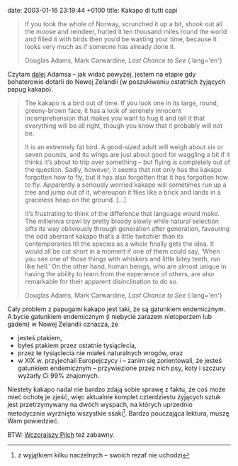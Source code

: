 date: 2003-01-16 23:19:44 +0100
title: Kakapo di tutti capi

> If you took the whole of Norway, scrunched it up a bit, shook out all the moose and reindeer, hurled it ten thousand miles round the world and filled it with birds then you’d be wasting your time, because it looks very much as if someone has already done it.
>
> Douglas Adams, Mark Carwardine, <cite>Last Chance to See</cite>
{:lang='en'}

Czytam [dalej](1040731316 'poprzedni wycinek o „Last Chance to See”') Adamsa – jak widać powyżej, jestem na etapie gdy bohaterowie dotarli do Nowej Zelandii (w poszukiwaniu ostatnich żyjących papug kakapo).

> The kakapo is a bird out of time. If you look one in its large, round, greeny-brown face, it has a look of serenely innocent incomprehension that makes you want to hug it and tell it that everything will be all right, though you know that it probably will not be.
>
> It is an extremely fat bird. A good-sized adult will weigh about six or seven pounds, and its wings are just about good for waggling a bit if it thinks it’s about to trip over something – but flying is completely out of the question. Sadly, however, it seems that not only has the kakapo forgotten how to fly, but it has also forgotten that it has forgotten how to fly. Apparently a seriously worried kakapo will sometimes run up a tree and jump out of it, whereupon it flies like a brick and lands in a graceless heap on the ground. […]
>
> It’s frustrating to think of the difference that language would make. The millennia crawl by pretty bloody slowly while natural selection sifts its way obliviously through generation after generation, favouring the odd aberrant kakapo that’s a little twitchier than its contemporaries till the species as a whole finally gets the idea. It would all be cut short in a moment if one of them could say, ‘When you see one of those things with whiskers and little bitey teeth, run like hell.’ On the other hand, human beings, who are almost unique in having the ability to learn from the experience of others, are also remarkable for their apparent disinclination to do so.
>
> Douglas Adams, Mark Carwardine, <cite>Last Chance to See</cite>
{:lang='en'}

Cały problem z papugami kakapo jest taki, że są gatunkiem endemicznym. A bycie gatunkiem endemicznym (i niebycie zarazem nietoperzem lub gadem) w Nowej Zelandii oznacza, że

* jesteś ptakiem,
* byłeś ptakiem przez ostatnie tysiąclecia,
* przez te tysiąclecia nie miałeś naturalnych wrogów, oraz
* w XIX w. przyjechali Europejczycy i – zanim się zorientowali, że jesteś gatunkiem endemicznym – przywiezione przez nich psy, koty i szczury wyżarły Ci 99% znajomych.

Niestety kakapo nadal nie bardzo zdają sobie sprawę z faktu, że coś może mieć ochotę je zjeść, więc aktualnie komplet czterdziestu żyjących sztuk jest przetrzymywany na dwóch wyspach, na których uprzednio metodycznie wyrżnięto wszystkie ssaki[^1]. Bardzo pouczająca lektura, muszę Wam powiedzieć.

BTW: [Wczorajszy Pilch](http://archiwum.polityka.pl/art/dziennik-zlych-przeczuc,377347.html 'Dziennik złych przeczuć') też zabawny.

[^1]: z wyjątkiem kilku naczelnych – swoich rezať nie uchodzi
